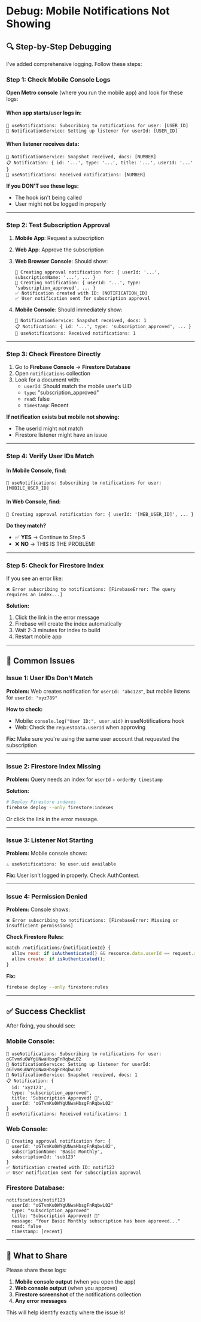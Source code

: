 # Debug: Mobile Notifications Not Showing

## 🔍 Step-by-Step Debugging

I've added comprehensive logging. Follow these steps:

### Step 1: Check Mobile Console Logs

**Open Metro console** (where you run the mobile app) and look for these logs:

#### When app starts/user logs in:
```
📡 useNotifications: Subscribing to notifications for user: [USER_ID]
📡 NotificationService: Setting up listener for userId: [USER_ID]
```

#### When listener receives data:
```
🔔 NotificationService: Snapshot received, docs: [NUMBER]
📋 Notification: { id: '...', type: '...', title: '...', userId: '...' }
🔔 useNotifications: Received notifications: [NUMBER]
```

**If you DON'T see these logs:**
- The hook isn't being called
- User might not be logged in properly

---

### Step 2: Test Subscription Approval

1. **Mobile App**: Request a subscription
2. **Web App**: Approve the subscription
3. **Web Browser Console**: Should show:
   ```
   📝 Creating approval notification for: { userId: '...', subscriptionName: '...', ... }
   📝 Creating notification: { userId: '...', type: 'subscription_approved', ... }
   ✅ Notification created with ID: [NOTIFICATION_ID]
   ✅ User notification sent for subscription approval
   ```

4. **Mobile Console**: Should immediately show:
   ```
   🔔 NotificationService: Snapshot received, docs: 1
   📋 Notification: { id: '...', type: 'subscription_approved', ... }
   🔔 useNotifications: Received notifications: 1
   ```

---

### Step 3: Check Firestore Directly

1. Go to **Firebase Console** → **Firestore Database**
2. Open `notifications` collection
3. Look for a document with:
   - `userId`: Should match the mobile user's UID
   - `type`: "subscription_approved"
   - `read`: false
   - `timestamp`: Recent

**If notification exists but mobile not showing:**
- The userId might not match
- Firestore listener might have an issue

---

### Step 4: Verify User IDs Match

#### In Mobile Console, find:
```
📡 useNotifications: Subscribing to notifications for user: [MOBILE_USER_ID]
```

#### In Web Console, find:
```
📝 Creating approval notification for: { userId: '[WEB_USER_ID]', ... }
```

**Do they match?**
- ✅ **YES** → Continue to Step 5
- ❌ **NO** → THIS IS THE PROBLEM!

---

### Step 5: Check for Firestore Index

If you see an error like:
```
❌ Error subscribing to notifications: [FirebaseError: The query requires an index...]
```

**Solution:**
1. Click the link in the error message
2. Firebase will create the index automatically
3. Wait 2-3 minutes for index to build
4. Restart mobile app

---

## 🐛 Common Issues

### Issue 1: User IDs Don't Match

**Problem:** Web creates notification for `userId: "abc123"`, but mobile listens for `userId: "xyz789"`

**How to check:**
- Mobile: `console.log("User ID:", user.uid)` in useNotifications hook
- Web: Check the `requestData.userId` when approving

**Fix:** Make sure you're using the same user account that requested the subscription

---

### Issue 2: Firestore Index Missing

**Problem:** Query needs an index for `userId` + `orderBy timestamp`

**Solution:**
```bash
# Deploy Firestore indexes
firebase deploy --only firestore:indexes
```

Or click the link in the error message.

---

### Issue 3: Listener Not Starting

**Problem:** Mobile console shows:
```
⚠️ useNotifications: No user.uid available
```

**Fix:** User isn't logged in properly. Check AuthContext.

---

### Issue 4: Permission Denied

**Problem:** Console shows:
```
❌ Error subscribing to notifications: [FirebaseError: Missing or insufficient permissions]
```

**Check Firestore Rules:**
```javascript
match /notifications/{notificationId} {
  allow read: if isAuthenticated() && resource.data.userId == request.auth.uid;
  allow create: if isAuthenticated();
}
```

**Fix:**
```bash
firebase deploy --only firestore:rules
```

---

## ✅ Success Checklist

After fixing, you should see:

### Mobile Console:
```
📡 useNotifications: Subscribing to notifications for user: oGTvmKu0WYgUNwaHbsgFnRqbwL02
📡 NotificationService: Setting up listener for userId: oGTvmKu0WYgUNwaHbsgFnRqbwL02
🔔 NotificationService: Snapshot received, docs: 1
📋 Notification: {
  id: 'xyz123',
  type: 'subscription_approved',
  title: 'Subscription Approved! 🎉',
  userId: 'oGTvmKu0WYgUNwaHbsgFnRqbwL02'
}
🔔 useNotifications: Received notifications: 1
```

### Web Console:
```
📝 Creating approval notification for: {
  userId: 'oGTvmKu0WYgUNwaHbsgFnRqbwL02',
  subscriptionName: 'Basic Monthly',
  subscriptionId: 'sub123'
}
✅ Notification created with ID: notif123
✅ User notification sent for subscription approval
```

### Firestore Database:
```
notifications/notif123
  userId: "oGTvmKu0WYgUNwaHbsgFnRqbwL02"
  type: "subscription_approved"
  title: "Subscription Approved! 🎉"
  message: "Your Basic Monthly subscription has been approved..."
  read: false
  timestamp: [recent]
```

---

## 🎯 What to Share

Please share these logs:

1. **Mobile console output** (when you open the app)
2. **Web console output** (when you approve)
3. **Firestore screenshot** of the notifications collection
4. **Any error messages**

This will help identify exactly where the issue is!

